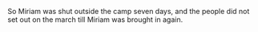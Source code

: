 So Miriam was shut outside the camp seven days, and the people did not set out on the march till Miriam was brought in again.

